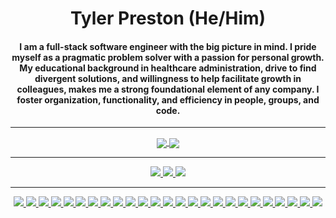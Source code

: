 <h1 align="center"> Tyler Preston (He/Him) </h1>

<h4 align="center">  I am a full-stack software engineer with the big picture in mind. I pride myself as a pragmatic problem solver with a passion for personal growth. My educational background in healthcare administration, drive to find divergent solutions, and willingness to help facilitate growth in colleagues, makes me a strong foundational element of any company. I foster organization, functionality, and efficiency in people, groups, and code. </h4> <hr>

<div align="center">
  <a href="#"><img align="center" src="https://github-readme-stats.vercel.app/api?username=tjpreston96&hide=stars,issues&include_all_commits=true&count_private=true&show_icons=true&theme=react" />  </a>
  <a href="#"><img align="center" src="https://github-readme-stats.vercel.app/api/top-langs/?username=tjpreston96&layout=compact&theme=react" /></a> 
  <hr>
  <div>
    <a href="https://www.linkedin.com/in/tylerjpreston/"><img src="https://img.shields.io/badge/-LinkedIn-0077B5?style=flat-square&logo=LinkedIn&logoColor=white" />  </a>
    <a href="https://github.com/tjpreston96"><img src="https://img.shields.io/github/followers/tjpreston96?color=black&label=GitHub&logo=GitHub&logoColor=white&style=flat-square" />  </a>
    <a href="mailto: tpreston96@gmail.com"><img src="https://img.shields.io/badge/-Gmail-D14836?style=flat-square&logo=Gmail&logoColor=white" />  </a>
  </div>
  <hr>
  <div>
      <a href="#"><img src="https://img.shields.io/badge/-HTML5-E34F26?style=flat-square&logo=html5&logoColor=white" />  </a>
      <a href="#"><img src="https://img.shields.io/badge/-CSS3-1572B6?style=flat-square&logo=css3" />  </a>
      <a href="#"><img src="https://img.shields.io/badge/-JavaScript-F7DF1E?style=flat-square&logo=javascript&logoColor=black" />  </a>
      <a href="#"><img src="https://img.shields.io/badge/-React-61DAFB?style=flat-square&logo=React&logoColor=black" />  </a>
      <a href="#"><img src="https://img.shields.io/badge/-NodeJS-339933?style=flat-square&logo=Node.js&logoColor=white" />  </a>
      <a href="#"><img src="https://img.shields.io/badge/-Python3-3776AB?style=flat-square&logo=Python&logoColor=white" />  </a>
      <a href="#"><img src="https://img.shields.io/badge/-Django-092E20?style=flat-square&logo=django" />  </a>
      <a href="#"><img src="https://img.shields.io/badge/-Docker-008ee6?style=flat-square&logo=docker&logoColor=white" />  </a>
      <a href="#"><img src="https://img.shields.io/badge/-Kubernetes-326ce5?style=flat-square&logo=kubernetes&logoColor=white" />  </a>
      <a href="#"><img src="https://img.shields.io/badge/-AWS-black?style=flat-square&logo=amazon&logoColor=FF9900" />  </a>
      <a href="#"><img src="https://img.shields.io/badge/-Travis_CI-white?style=flat-square&logo=travis" />  </a>
      <a href="#"><img src="https://img.shields.io/badge/-PostgreSQL-336791?style=flat-square&logo=postgresql" />  </a>
      <a href="#"><img src="https://img.shields.io/badge/-MongoDB-white?style=flat-square&logo=mongodb" />  </a>
      <a href="#"><img src="https://img.shields.io/badge/-Bootstrap-563D7C?style=flat-square&logo=bootstrap" />  </a>
      <a href="#"><img src="https://img.shields.io/badge/-Material_UI-0081CB?style=flat-square&logo=material-ui" />  </a>
      <a href="#"><img src="https://img.shields.io/badge/-Semantic_UI-16aea4?style=flat-square&logo=semantic-ui" />  </a>
      <a href="#"><img src="https://img.shields.io/badge/-Git-black?style=flat-square&logo=git" />  </a>
      <a href="#"><img src="https://img.shields.io/badge/-Postman-FF6C37?style=flat-square&logo=Postman&logoColor=white" />  </a>
      <a href="#"><img src="https://img.shields.io/badge/-Heroku-430098?style=flat-square&logo=heroku" />  </a>
      <a href="#"><img src="https://img.shields.io/badge/-Excel-217346?style=flat-square&logo=Microsoft-Excel&logoColor=white" />  </a>
      <a href="#"><img src="https://img.shields.io/badge/-Markdown-000000?style=flat-square&logo=Markdown&logoColor=white" />  </a>
      <a href="#"><img src="https://img.shields.io/badge/-Trello-0079BF?style=flat-square&logo=Trello&logoColor=white" />  </a>
      <a href="#"><img src="https://img.shields.io/badge/-VS_Code-007ACC?style=flat-square&logo=visual-studio-code" />  </a>
      <a href="#"><img src="https://img.shields.io/badge/-Slack-4A154B?style=flat-square&logo=slack" />  </a>
      <a href="#"><img src="https://img.shields.io/badge/-Zoom-2D8CFF?style=flat-square&logo=zoom&logoColor=white" />  </a>
    </div>
</div>

